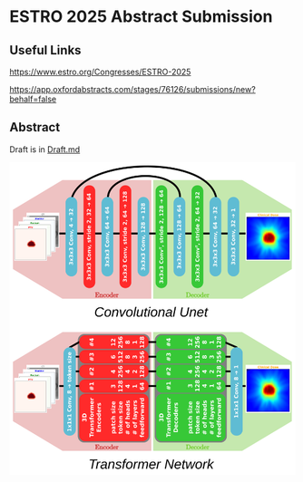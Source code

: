 # ESTRO 2025 Abstract Submission

## Useful Links

https://www.estro.org/Congresses/ESTRO-2025

https://app.oxfordabstracts.com/stages/76126/submissions/new?behalf=false

## Abstract

Draft is in [Draft.md](Draft.md)

![Architectures](architecture.svg)
